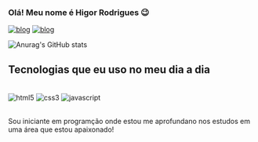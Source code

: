 
### Olá! Meu nome é Higor Rodrigues 😉

[![blog](https://img.shields.io/website?label=SujeitoProgramador.com&style=for-the-bagde&url=https://sujeitoprogramador.com/)](https://sujeitoprogramador.com)
[![blog](https://img.shields.io/badge/Discord-7289DA?style=for-the-badge&logo=discord&logoColor=white)](https://discordapp.com/users/higordias0746)

![Anurag's GitHub stats](https://github-readme-stats.vercel.app/api?username=higorrodriguesdev&show_icons=true&theme=radical&locale=pt-BR)

## Tecnologias que eu uso no meu dia a dia

<div style="display: inline_block"><br/>
<img align="center" alt="html5" src="https://img.shields.io/badge/HTML5-E34F26?style=for-the-badge&logo=html5&logoColor=white"/>
<img align="center" alt="css3" src="https://img.shields.io/badge/CSS3-1572B6?style=for-the-badge&logo=css3&logoColor=white"/>
<img align="center" alt="javascript" src="https://img.shields.io/badge/JavaScript-F7DF1E?style=for-the-badge&logo=javascript&logoColor=white" />
</div><br/>

Sou iniciante em programção onde estou me aprofundano nos estudos em uma área que estou apaixonado!

<!---
higorrodriguesdev/higorrodriguesdev is a ✨ special ✨ repository because its `README.md` (this file) appears on your GitHub profile.
You can click the Preview link to take a look at your changes.
--->
